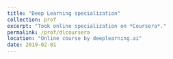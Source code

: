 ```yaml
---
title: "Deep Learning specialization"
collection: prof
excerpt: "Took online specialization on *Coursera*."
permalink: /prof/dlcoursera
location: "Online course by deeplearning.ai"
date: 2019-02-01
---
```

